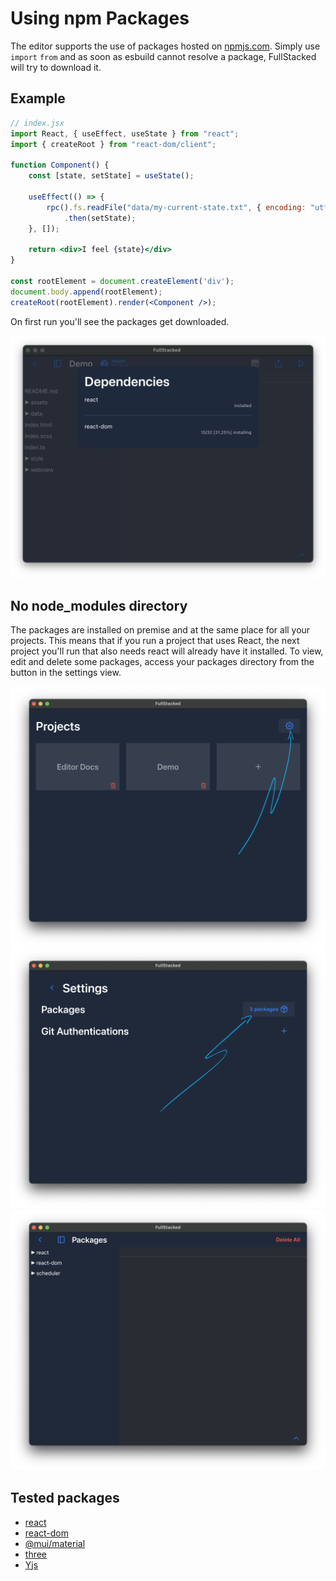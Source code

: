 # Using npm Packages

The editor supports the use of packages hosted on [npmjs.com](https://www.npmjs.com). Simply use `import` `from` and as soon as esbuild cannot resolve a package, FullStacked will try to download it.

## Example

```jsx
// index.jsx
import React, { useEffect, useState } from "react";
import { createRoot } from "react-dom/client";

function Component() {
    const [state, setState] = useState();

    useEffect(() => {
        rpc().fs.readFile("data/my-current-state.txt", { encoding: "utf8" })
            .then(setState);
    }, []);

    return <div>I feel {state}</div>
}

const rootElement = document.createElement('div');
document.body.append(rootElement);
createRoot(rootElement).render(<Component />);
```

On first run you'll see the packages get downloaded.

![BlockNote image](/images/packages/dependencies-install.png)

## No node_modules directory

The packages are installed on premise and at the same place for all your projects. This means that if you run a project that uses React, the next project you'll run that also needs react will already have it installed. To view, edit and delete some packages, access your packages directory from the button in the settings view.

![BlockNote image](/images/settings-button.png)![BlockNote image](/images/packages/settings.png)![BlockNote image](/images/packages/npm-packages.png)

## Tested packages

*   [react](https://www.npmjs.com/package/react)
*   [react-dom](https://www.npmjs.com/package/react-dom)
*   [@mui/material](https://www.npmjs.com/package/@mui/material)
*   [three](https://www.npmjs.com/package/three)
*   [Yjs](https://www.npmjs.com/package/yjs)
